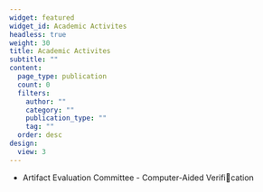 ```yaml
---
widget: featured
widget_id: Academic Activites
headless: true
weight: 30
title: Academic Activites
subtitle: ""
content:
  page_type: publication
  count: 0
  filters:
    author: ""
    category: ""
    publication_type: ""
    tag: ""
  order: desc
design:
  view: 3
---
```

* Artifact Evaluation Committee - Computer-Aided Verification